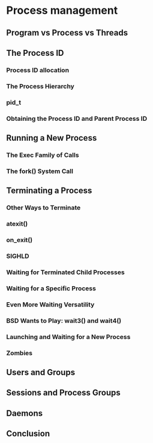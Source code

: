 # Process management

## Program vs Process vs Threads

## The Process ID

### Process ID allocation

### The Process Hierarchy

### pid_t

### Obtaining the Process ID and Parent Process ID

## Running a New Process

### The Exec Family of Calls

### The fork() System Call

## Terminating a Process

### Other Ways to Terminate

### atexit()

### on_exit()

### SIGHLD

### Waiting for Terminated Child Processes

### Waiting for a Specific Process

### Even More Waiting Versatility

### BSD Wants to Play: wait3() and wait4()

### Launching and Waiting for a New Process

### Zombies

## Users and Groups

## Sessions and Process Groups

## Daemons

## Conclusion